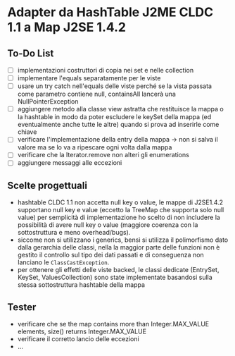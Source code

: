 # Adapter da HashTable J2ME CLDC 1.1 a Map J2SE 1.4.2

## To-Do List
- [ ] implementazioni costruttori di copia nei set e nelle collection
- [ ] implementare l'equals separatamente per le viste
- [ ] usare un try catch nell'equals delle viste perché se la vista passata come parametro contiene null, containsAll lancerà una NullPointerException
- [ ] aggiungere metodo alla classe view astratta che restituisce la mappa o la hashtable in modo da poter escludere le keySet della mappa (ed eventualmente anche tutte le altre) quando si prova ad inserirle come chiave
- [ ] verificare l'implementazione della entry della mappa -> non si salva il valore ma se lo va a ripescare ogni volta dalla mappa
- [ ] verificare che la Iterator.remove non alteri gli enumerations
- [ ] aggiungere messaggi alle eccezioni

## Scelte progettuali
- hashtable CLDC 1.1 non accetta null key o value, le mappe di J2SE1.4.2 supportano null key e value (eccetto la TreeMap che supporta solo null value) per semplicità di implementazione ho scelto di non includere la possibilità di avere null key o value (maggiore coerenza con la sottostruttura e meno overhead/bugs).
- siccome non si utilizzano i generics, bensì si utilizza il polimorfismo dato dalla gerarchia delle classi, nella la maggior parte delle funzioni non è gestito il controllo sul tipo dei dati passati e di conseguenza non lanciano le ``ClassCastException``.
- per ottenere gli effetti delle viste backed, le classi dedicate (EntrySet, KeySet, ValuesCollection) sono state implementate basandosi sulla stessa sottostruttura hashtable della mappa

## Tester
- verificare che se the map contains more than Integer.MAX_VALUE elements, size() returns Integer.MAX_VALUE
- verificare il corretto lancio delle eccezioni
- ...
